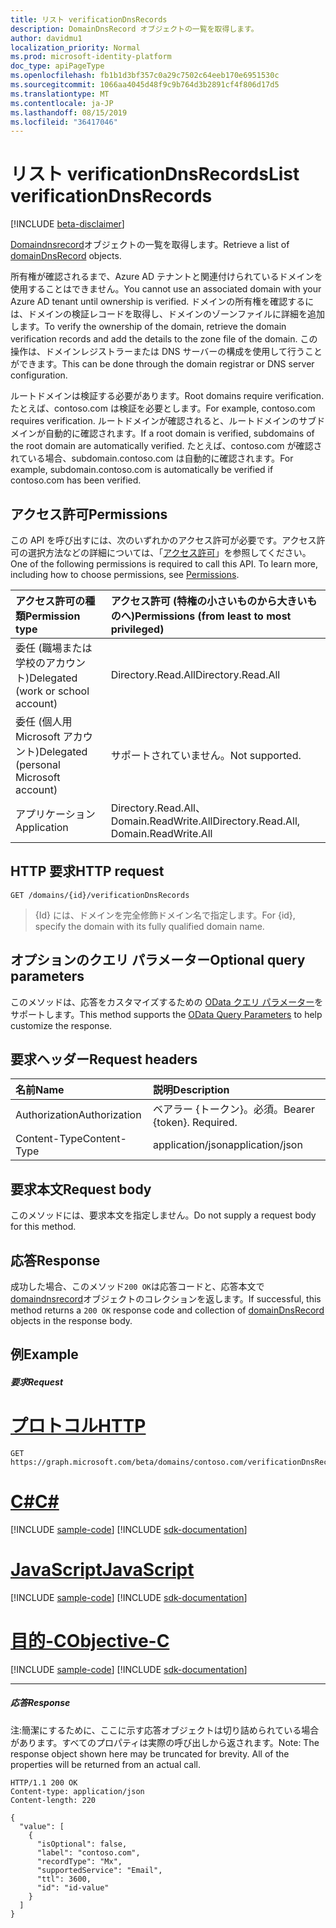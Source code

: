 ```yaml
---
title: リスト verificationDnsRecords
description: DomainDnsRecord オブジェクトの一覧を取得します。
author: davidmu1
localization_priority: Normal
ms.prod: microsoft-identity-platform
doc_type: apiPageType
ms.openlocfilehash: fb1b1d3bf357c0a29c7502c64eeb170e6951530c
ms.sourcegitcommit: 1066aa4045d48f9c9b764d3b2891cf4f806d17d5
ms.translationtype: MT
ms.contentlocale: ja-JP
ms.lasthandoff: 08/15/2019
ms.locfileid: "36417046"
---
```

# <a name="list-verificationdnsrecords"></a><span data-ttu-id="3d0a3-103">リスト verificationDnsRecords</span><span class="sxs-lookup"><span data-stu-id="3d0a3-103">List verificationDnsRecords</span></span>

[!INCLUDE [beta-disclaimer](../../includes/beta-disclaimer.md)]

<span data-ttu-id="3d0a3-104">[Domaindnsrecord](../resources/domaindnsrecord.md)オブジェクトの一覧を取得します。</span><span class="sxs-lookup"><span data-stu-id="3d0a3-104">Retrieve a list of [domainDnsRecord](../resources/domaindnsrecord.md) objects.</span></span>

<span data-ttu-id="3d0a3-105">所有権が確認されるまで、Azure AD テナントと関連付けられているドメインを使用することはできません。</span><span class="sxs-lookup"><span data-stu-id="3d0a3-105">You cannot use an associated domain with your Azure AD tenant until ownership is verified.</span></span> <span data-ttu-id="3d0a3-106">ドメインの所有権を確認するには、ドメインの検証レコードを取得し、ドメインのゾーンファイルに詳細を追加します。</span><span class="sxs-lookup"><span data-stu-id="3d0a3-106">To verify the ownership of the domain, retrieve the domain verification records and add the details to the zone file of the domain.</span></span> <span data-ttu-id="3d0a3-107">この操作は、ドメインレジストラーまたは DNS サーバーの構成を使用して行うことができます。</span><span class="sxs-lookup"><span data-stu-id="3d0a3-107">This can be done through the domain registrar or DNS server configuration.</span></span>

<span data-ttu-id="3d0a3-108">ルートドメインは検証する必要があります。</span><span class="sxs-lookup"><span data-stu-id="3d0a3-108">Root domains require verification.</span></span> <span data-ttu-id="3d0a3-109">たとえば、contoso.com は検証を必要とします。</span><span class="sxs-lookup"><span data-stu-id="3d0a3-109">For example, contoso.com requires verification.</span></span> <span data-ttu-id="3d0a3-110">ルートドメインが確認されると、ルートドメインのサブドメインが自動的に確認されます。</span><span class="sxs-lookup"><span data-stu-id="3d0a3-110">If a root domain is verified, subdomains of the root domain are automatically verified.</span></span> <span data-ttu-id="3d0a3-111">たとえば、contoso.com が確認されている場合、subdomain.contoso.com は自動的に確認されます。</span><span class="sxs-lookup"><span data-stu-id="3d0a3-111">For example, subdomain.contoso.com is automatically be verified if contoso.com has been verified.</span></span>

## <a name="permissions"></a><span data-ttu-id="3d0a3-112">アクセス許可</span><span class="sxs-lookup"><span data-stu-id="3d0a3-112">Permissions</span></span>

<span data-ttu-id="3d0a3-p103">この API を呼び出すには、次のいずれかのアクセス許可が必要です。アクセス許可の選択方法などの詳細については、「[アクセス許可](/graph/permissions-reference)」を参照してください。</span><span class="sxs-lookup"><span data-stu-id="3d0a3-p103">One of the following permissions is required to call this API. To learn more, including how to choose permissions, see [Permissions](/graph/permissions-reference).</span></span>


|<span data-ttu-id="3d0a3-115">アクセス許可の種類</span><span class="sxs-lookup"><span data-stu-id="3d0a3-115">Permission type</span></span>      | <span data-ttu-id="3d0a3-116">アクセス許可 (特権の小さいものから大きいものへ)</span><span class="sxs-lookup"><span data-stu-id="3d0a3-116">Permissions (from least to most privileged)</span></span>              |
|:--------------------|:---------------------------------------------------------|
|<span data-ttu-id="3d0a3-117">委任 (職場または学校のアカウント)</span><span class="sxs-lookup"><span data-stu-id="3d0a3-117">Delegated (work or school account)</span></span> | <span data-ttu-id="3d0a3-118">Directory.Read.All</span><span class="sxs-lookup"><span data-stu-id="3d0a3-118">Directory.Read.All</span></span>    |
|<span data-ttu-id="3d0a3-119">委任 (個人用 Microsoft アカウント)</span><span class="sxs-lookup"><span data-stu-id="3d0a3-119">Delegated (personal Microsoft account)</span></span> | <span data-ttu-id="3d0a3-120">サポートされていません。</span><span class="sxs-lookup"><span data-stu-id="3d0a3-120">Not supported.</span></span>    |
|<span data-ttu-id="3d0a3-121">アプリケーション</span><span class="sxs-lookup"><span data-stu-id="3d0a3-121">Application</span></span> | <span data-ttu-id="3d0a3-122">Directory.Read.All、Domain.ReadWrite.All</span><span class="sxs-lookup"><span data-stu-id="3d0a3-122">Directory.Read.All, Domain.ReadWrite.All</span></span> |

## <a name="http-request"></a><span data-ttu-id="3d0a3-123">HTTP 要求</span><span class="sxs-lookup"><span data-stu-id="3d0a3-123">HTTP request</span></span>
<!-- { "blockType": "ignored" } -->
```http
GET /domains/{id}/verificationDnsRecords
```

> <span data-ttu-id="3d0a3-124">{Id} には、ドメインを完全修飾ドメイン名で指定します。</span><span class="sxs-lookup"><span data-stu-id="3d0a3-124">For {id}, specify the domain with its fully qualified domain name.</span></span>

## <a name="optional-query-parameters"></a><span data-ttu-id="3d0a3-125">オプションのクエリ パラメーター</span><span class="sxs-lookup"><span data-stu-id="3d0a3-125">Optional query parameters</span></span>

<span data-ttu-id="3d0a3-126">このメソッドは、応答をカスタマイズするための [OData クエリ パラメーター](https://developer.microsoft.com/graph/docs/concepts/query_parameters)をサポートします。</span><span class="sxs-lookup"><span data-stu-id="3d0a3-126">This method supports the [OData Query Parameters](https://developer.microsoft.com/graph/docs/concepts/query_parameters) to help customize the response.</span></span>

## <a name="request-headers"></a><span data-ttu-id="3d0a3-127">要求ヘッダー</span><span class="sxs-lookup"><span data-stu-id="3d0a3-127">Request headers</span></span>

| <span data-ttu-id="3d0a3-128">名前</span><span class="sxs-lookup"><span data-stu-id="3d0a3-128">Name</span></span>      |<span data-ttu-id="3d0a3-129">説明</span><span class="sxs-lookup"><span data-stu-id="3d0a3-129">Description</span></span>|
|:----------|:----------|
| <span data-ttu-id="3d0a3-130">Authorization</span><span class="sxs-lookup"><span data-stu-id="3d0a3-130">Authorization</span></span>  | <span data-ttu-id="3d0a3-p104">ベアラー {トークン}。必須。</span><span class="sxs-lookup"><span data-stu-id="3d0a3-p104">Bearer {token}. Required.</span></span> |
| <span data-ttu-id="3d0a3-133">Content-Type</span><span class="sxs-lookup"><span data-stu-id="3d0a3-133">Content-Type</span></span>  | <span data-ttu-id="3d0a3-134">application/json</span><span class="sxs-lookup"><span data-stu-id="3d0a3-134">application/json</span></span> |

## <a name="request-body"></a><span data-ttu-id="3d0a3-135">要求本文</span><span class="sxs-lookup"><span data-stu-id="3d0a3-135">Request body</span></span>

<span data-ttu-id="3d0a3-136">このメソッドには、要求本文を指定しません。</span><span class="sxs-lookup"><span data-stu-id="3d0a3-136">Do not supply a request body for this method.</span></span>

## <a name="response"></a><span data-ttu-id="3d0a3-137">応答</span><span class="sxs-lookup"><span data-stu-id="3d0a3-137">Response</span></span>

<span data-ttu-id="3d0a3-138">成功した場合、このメソッド`200 OK`は応答コードと、応答本文で[domaindnsrecord](../resources/domaindnsrecord.md)オブジェクトのコレクションを返します。</span><span class="sxs-lookup"><span data-stu-id="3d0a3-138">If successful, this method returns a `200 OK` response code and collection of [domainDnsRecord](../resources/domaindnsrecord.md) objects in the response body.</span></span>

## <a name="example"></a><span data-ttu-id="3d0a3-139">例</span><span class="sxs-lookup"><span data-stu-id="3d0a3-139">Example</span></span>
##### <a name="request"></a><span data-ttu-id="3d0a3-140">要求</span><span class="sxs-lookup"><span data-stu-id="3d0a3-140">Request</span></span>


# <a name="httptabhttp"></a>[<span data-ttu-id="3d0a3-141">プロトコル</span><span class="sxs-lookup"><span data-stu-id="3d0a3-141">HTTP</span></span>](#tab/http)
<!-- {
  "blockType": "request",
  "name": "get_verificationdnsrecords"
}-->
```http
GET https://graph.microsoft.com/beta/domains/contoso.com/verificationDnsRecords
```
# <a name="ctabcsharp"></a>[<span data-ttu-id="3d0a3-142">C#</span><span class="sxs-lookup"><span data-stu-id="3d0a3-142">C#</span></span>](#tab/csharp)
[!INCLUDE [sample-code](../includes/snippets/csharp/get-verificationdnsrecords-csharp-snippets.md)]
[!INCLUDE [sdk-documentation](../includes/snippets/snippets-sdk-documentation-link.md)]

# <a name="javascripttabjavascript"></a>[<span data-ttu-id="3d0a3-143">JavaScript</span><span class="sxs-lookup"><span data-stu-id="3d0a3-143">JavaScript</span></span>](#tab/javascript)
[!INCLUDE [sample-code](../includes/snippets/javascript/get-verificationdnsrecords-javascript-snippets.md)]
[!INCLUDE [sdk-documentation](../includes/snippets/snippets-sdk-documentation-link.md)]

# <a name="objective-ctabobjc"></a>[<span data-ttu-id="3d0a3-144">目的-C</span><span class="sxs-lookup"><span data-stu-id="3d0a3-144">Objective-C</span></span>](#tab/objc)
[!INCLUDE [sample-code](../includes/snippets/objc/get-verificationdnsrecords-objc-snippets.md)]
[!INCLUDE [sdk-documentation](../includes/snippets/snippets-sdk-documentation-link.md)]

---


##### <a name="response"></a><span data-ttu-id="3d0a3-145">応答</span><span class="sxs-lookup"><span data-stu-id="3d0a3-145">Response</span></span>

<span data-ttu-id="3d0a3-p105">注:簡潔にするために、ここに示す応答オブジェクトは切り詰められている場合があります。すべてのプロパティは実際の呼び出しから返されます。</span><span class="sxs-lookup"><span data-stu-id="3d0a3-p105">Note: The response object shown here may be truncated for brevity. All of the properties will be returned from an actual call.</span></span>
<!-- {
  "blockType": "response",
  "truncated": true,
  "@odata.type": "microsoft.graph.domainDnsRecord",
  "isCollection": true
} -->
```http
HTTP/1.1 200 OK
Content-type: application/json
Content-length: 220

{
  "value": [
    {
      "isOptional": false,
      "label": "contoso.com",
      "recordType": "Mx",
      "supportedService": "Email",
      "ttl": 3600,
      "id": "id-value"
    }
  ]
}
```

<!-- uuid: 8fcb5dbc-d5aa-4681-8e31-b001d5168d79
2015-10-25 14:57:30 UTC -->
<!--
{
  "type": "#page.annotation",
  "description": "List verificationDnsRecords",
  "keywords": "",
  "section": "documentation",
  "tocPath": "",
  "suppressions": [
  ]
}
-->
